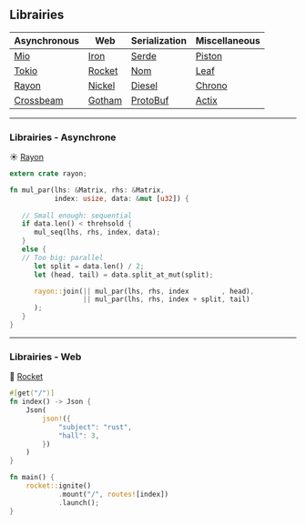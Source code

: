 ## Librairies

| Asynchronous | Web | Serialization | Miscellaneous |
| ---------- | --- | ------------- | ------ |
| [Mio](https://crates.io/crates/mio) | [Iron](https://crates.io/crates/iron) | [Serde](https://crates.io/crates/serde) | [Piston](https://crates.io/crates/piston) |
| [Tokio](https://crates.io/crates/tokio-core) | [Rocket](https://crates.io/crates/rocket) | [Nom](https://crates.io/crates/nom) | [Leaf](https://crates.io/crates/leaf) |
| [Rayon](https://crates.io/crates/rayon) | [Nickel](https://crates.io/crates/nickel) | [Diesel](https://crates.io/crates/diesel) | [Chrono](https://crates.io/crates/chrono) |
| [Crossbeam](https://crates.io/crates/crossbeam) | [Gotham](https://crates.io/crates/gotham) | [ProtoBuf](https://crates.io/crates/protobuf) | [Actix](https://github.com/actix/actix) |

---

### Librairies - Asynchrone

☀ [Rayon](https://github.com/nikomatsakis/rayon)

```rust
extern crate rayon;

fn mul_par(lhs: &Matrix, rhs: &Matrix,
           index: usize, data: &mut [u32]) {
 
   // Small enough: sequential
   if data.len() < threhsold {
      mul_seq(lhs, rhs, index, data);
   }
   else {
   // Too big: parallel
      let split = data.len() / 2;
      let (head, tail) = data.split_at_mut(split);

      rayon::join(|| mul_par(lhs, rhs, index        , head),
                  || mul_par(lhs, rhs, index + split, tail)
      );
   }
}
```

---

### Librairies - Web

🚀 [Rocket](https://rocket.rs/)

```rust
#[get("/")]
fn index() -> Json {
    Json(
        json!({
            "subject": "rust",
            "hall": 3,
        })
    )
}

fn main() {
    rocket::ignite()
            .mount("/", routes![index])
            .launch();
}
```
